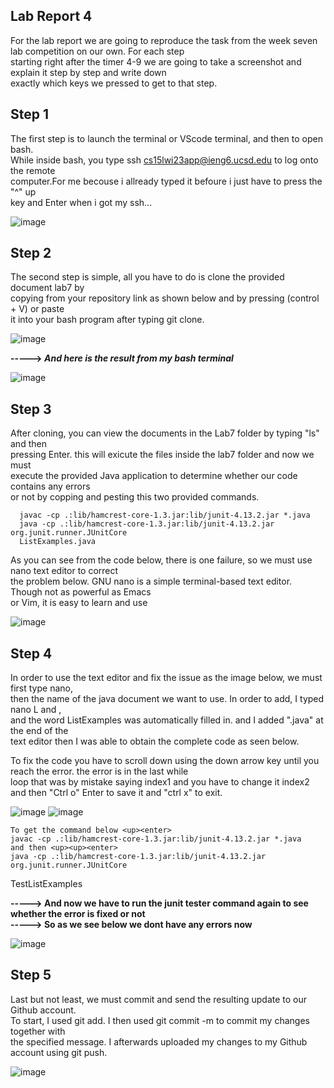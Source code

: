 ## Lab Report 4
  For the lab report we are going to reproduce the task from the week seven lab competition on our own. For each step   
  starting right after the timer 4-9 we are going to take a screenshot and explain it step by step and write down  
  exactly which keys we pressed to get to that step.  

##  Step 1  
  The first step is to launch the terminal or VScode terminal, and then to open bash.   
  While inside bash, you type ssh cs15lwi23app@ieng6.ucsd.edu to log onto the remote   
  computer.For me becouse i allready typed it befoure i just have to press the "^" up   
  key and Enter when i got my ssh...  

![image](https://user-images.githubusercontent.com/122564368/224811912-b756c1bf-6922-45c2-a178-987a5a101afb.png)    

## Step 2  
  The second step is simple, all you have to do is clone the provided document lab7 by   
  copying from your repository link as shown below and by pressing (control + V) or paste  
  it into your bash program after typing git clone.  

![image](https://user-images.githubusercontent.com/122564368/224840086-0229e369-23c6-407d-b59d-6ea4c3a42cf3.png)  
  
**----->   *And here is the result from my bash terminal***    
             
![image](https://user-images.githubusercontent.com/122564368/224821304-b4f30d12-c4f5-49aa-84cd-a5d2adf4914b.png)  

## Step 3  

   After cloning, you can view the documents in the Lab7 folder by typing "ls" and then   
   pressing Enter. this will exicute the files inside the lab7 folder and now we must   
   execute the provided Java application to determine whether our code contains any errors   
   or not by copping and pesting this two provided commands.  

      javac -cp .:lib/hamcrest-core-1.3.jar:lib/junit-4.13.2.jar *.java 
      java -cp .:lib/hamcrest-core-1.3.jar:lib/junit-4.13.2.jar org.junit.runner.JUnitCore   
      ListExamples.java  
      
  
 As you can see from the code below, there is one failure, so we must use nano text editor to correct  
 the problem below. GNU nano is a simple terminal-based text editor. Though not as powerful as Emacs   
 or Vim, it is easy to learn and use   
 
![image](https://user-images.githubusercontent.com/122564368/224822105-54777ce8-2b86-4e91-8a7f-28e89918c587.png)    

## Step 4
In order to use the text editor and fix the issue as the image below, we must first type nano,   
then the name of the java document we want to use. In order to add, I typed nano L and <tap>,  
and the word ListExamples was automatically filled in. and I added ".java" at the end of the  
text editor then I was able to obtain the complete code as seen below.  

  To fix the code you have to scroll down using the down arrow key until you reach the error. the error is in the last while  
  loop that was by mistake saying index1 and you have to change it index2 and then "Ctrl o" Enter to save it and "ctrl x" to exit.  
    
![image](https://user-images.githubusercontent.com/122564368/224822451-4da53cff-d13e-4c4d-8e5f-d84c124c7094.png)
![image](https://user-images.githubusercontent.com/122564368/224888597-8e27be9f-15cc-47a2-b86e-6250fcf080d2.png)

    To get the command below <up><enter>  
    javac -cp .:lib/hamcrest-core-1.3.jar:lib/junit-4.13.2.jar *.java  
    and then <up><up><enter>  
    java -cp .:lib/hamcrest-core-1.3.jar:lib/junit-4.13.2.jar org.junit.runner.JUnitCore  
   TestListExamples   
  

**----->  And now we have to run the junit tester command again to see whether the error is fixed or not**  
**----->  So as we see below we dont have any errors now**   

![image](https://user-images.githubusercontent.com/122564368/224908549-a5a7ba1d-e551-4e98-ba41-c29faf301427.png)

        
        
## Step 5
  Last but not least, we must commit and send the resulting update to our Github account.   
  To start, I used git add. I then used git commit -m to commit my changes together with  
  the specified message. I afterwards uploaded my changes to my Github account using git push.  

![image](https://user-images.githubusercontent.com/122564368/224834004-dff01e43-a066-4ad6-929f-3ebad3b1a3b7.png)


